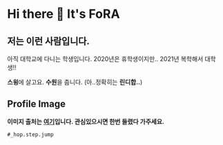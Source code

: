 # Hi there 👋 It's FoRA
## 저는 이런 사람입니다.
아직 대학교에 다니는 학생입니다. 2020년은 휴학생이지만.. 2021년 복학해서 대학생!!

**스윙**에 살고요. **수원**을 춥니다. (아..정확히는 **린디합..**)

## Profile Image
**이미지 출처는 [여기](https://www.instagram.com/_hop.step.jump/?hl=ko)입니다. 관심있으시면 한번 들렸다 가주세요.**

`#_hop.step.jump`


<!--
**fora22/fora22** is a ✨ _special_ ✨ repository because its `README.md` (this file) appears on your GitHub profile.

Here are some ideas to get you started:

- 🔭 I’m currently working on ...
- 🌱 I’m currently learning ...
- 👯 I’m looking to collaborate on ...
- 🤔 I’m looking for help with ...
- 💬 Ask me about ...
- 📫 How to reach me: ...
- 😄 Pronouns: ...
- ⚡ Fun fact: ...
-->
